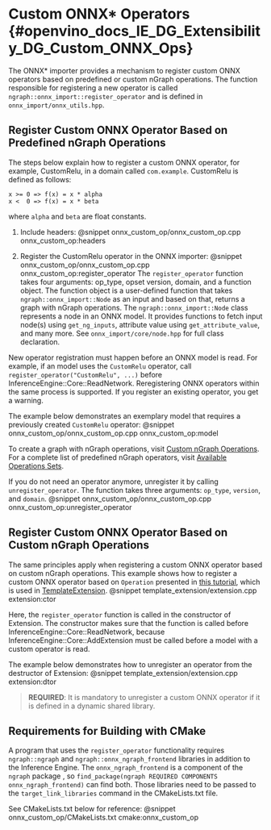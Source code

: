 # Custom ONNX* Operators {#openvino_docs_IE_DG_Extensibility_DG_Custom_ONNX_Ops}

The ONNX\* importer provides a mechanism to register custom ONNX operators based on predefined or custom nGraph operations.
The function responsible for registering a new operator is called `ngraph::onnx_import::register_operator` and is defined in `onnx_import/onnx_utils.hpp`.

## Register Custom ONNX Operator Based on Predefined nGraph Operations

The steps below explain how to register a custom ONNX operator, for example, CustomRelu, in a domain called `com.example`.
CustomRelu is defined as follows:
```
x >= 0 => f(x) = x * alpha
x <  0 => f(x) = x * beta
```
where `alpha` and `beta` are float constants.

1. Include headers:
@snippet onnx_custom_op/onnx_custom_op.cpp onnx_custom_op:headers

2. Register the CustomRelu operator in the ONNX importer:
@snippet onnx_custom_op/onnx_custom_op.cpp onnx_custom_op:register_operator
The `register_operator` function takes four arguments: op_type, opset version, domain, and a function object.
The function object is a user-defined function that takes `ngraph::onnx_import::Node` as an input and based on that, returns a graph with nGraph operations.
The `ngraph::onnx_import::Node` class represents a node in an ONNX model. It provides functions to fetch input node(s) using `get_ng_inputs`, attribute value using `get_attribute_value`, and many more. See `onnx_import/core/node.hpp` for full class declaration.

New operator registration must happen before an ONNX model is read. For example, if an model uses the `CustomRelu` operator, call `register_operator("CustomRelu", ...)` before InferenceEngine::Core::ReadNetwork.
Reregistering ONNX operators within the same process is supported. If you register an existing operator, you get a warning.

The example below demonstrates an exemplary model that requires a previously created `CustomRelu` operator:
@snippet onnx_custom_op/onnx_custom_op.cpp onnx_custom_op:model


To create a graph with nGraph operations, visit [Custom nGraph Operations](AddingNGraphOps.md).
For a complete list of predefined nGraph operators, visit [Available Operations Sets](../../ops/opset.md).

If you do not need an operator anymore, unregister it by calling `unregister_operator`. The function takes three arguments: `op_type`, `version`, and `domain`.
@snippet onnx_custom_op/onnx_custom_op.cpp onnx_custom_op:unregister_operator

## Register Custom ONNX Operator Based on Custom nGraph Operations

The same principles apply when registering a custom ONNX operator based on custom nGraph operations.
This example shows how to register a custom ONNX operator based on `Operation` presented in [this tutorial](AddingNGraphOps.md), which is used in [TemplateExtension](Extension.md).
@snippet template_extension/extension.cpp extension:ctor

Here, the `register_operator` function is called in the constructor of Extension. The constructor makes sure that the function is called before InferenceEngine::Core::ReadNetwork, because InferenceEngine::Core::AddExtension must be called before a model with a custom operator is read.

The example below demonstrates how to unregister an operator from the destructor of Extension:
@snippet template_extension/extension.cpp extension:dtor

> **REQUIRED**: It is mandatory to unregister a custom ONNX operator if it is defined in a dynamic shared library.

## Requirements for Building with CMake

A program that uses the `register_operator` functionality requires `ngraph::ngraph` and `ngraph::onnx_ngraph_frontend` libraries in addition to the Inference Engine.
The `onnx_ngraph_frontend` is a component of the `ngraph` package , so `find_package(ngraph REQUIRED COMPONENTS onnx_ngraph_frontend)` can find both.
Those libraries need to be passed to the `target_link_libraries` command in the CMakeLists.txt file.

See CMakeLists.txt below for reference:
@snippet onnx_custom_op/CMakeLists.txt cmake:onnx_custom_op
